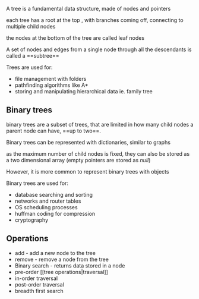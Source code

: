 A tree is a fundamental data structure, made of nodes and pointers

each tree has a root at the top , with branches coming off, connecting to multiple child nodes

the nodes at the bottom of the tree are called leaf nodes

A set of nodes and edges from a single node through all the descendants is called a ==subtree==

Trees are used for:
- file management with folders
- pathfinding algorithms like A*
- storing and manipulating hierarchical data ie. family tree

## Binary trees

binary trees are a subset of trees, that are limited in how many child nodes a parent node can have, ==up to two==.

Binary trees can be represented with dictionaries, similar to graphs

as the maximum number of child nodes is fixed, they can also be stored as a two dimensional array (empty pointers are stored as *null*)

However, it is more common to represent binary trees with objects

Binary trees are used for:
- database searching and sorting
- networks and router tables
- OS scheduling processes
- huffman coding for compression
- cryptography
## Operations

- add - add a new node to the tree
- remove - remove a node from the tree
- Binary search - returns data stored in a node
- pre-order [[tree operations|traversal]]
- in-order traversal
- post-order traversal
- breadth first search
